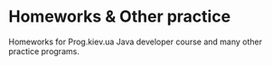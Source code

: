 # Homeworks & Other practice

Homeworks for Prog.kiev.ua Java developer course and many other practice programs.
